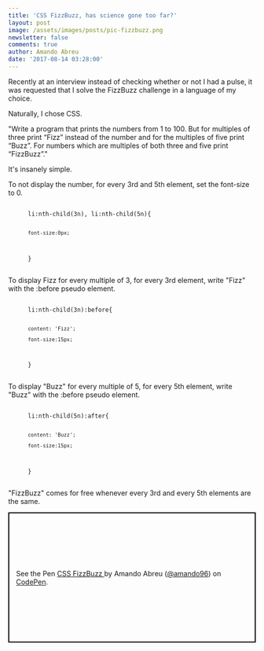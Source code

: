 ```yaml
---
title: 'CSS FizzBuzz, has science gone too far?'
layout: post
image: /assets/images/posts/pic-fizzbuzz.png
newsletter: false
comments: true
author: Amando Abreu
date: '2017-08-14 03:28:00'
---
```

Recently at an interview instead of checking whether or not I had a pulse, it was requested that I solve the FizzBuzz challenge in a language of my choice. 

Naturally, I chose CSS.

"Write a program that prints the numbers from 1 to 100. But for multiples of three print “Fizz” instead of the number and for the multiples of five print “Buzz”. For numbers which are multiples of both three and five print “FizzBuzz”."

It's insanely simple.

To not display the number, for every 3rd and 5th element, set the font-size to 0.

<figure class="highlight"><pre><code class="language-css" data-lang="css">
li:nth-child(3n), li:nth-child(5n){
    
    font-size:0px;

}
</code></pre></figure>

To display Fizz for every multiple of 3, for every 3rd element, write "Fizz" with the :before pseudo element.

<figure class="highlight"><pre><code class="language-css" data-lang="css">
li:nth-child(3n):before{

    content: 'Fizz';
     
    font-size:15px;

}
</code></pre></figure>

To display "Buzz" for every multiple of 5, for every 5th element, write "Buzz" with the :before pseudo element.

<figure class="highlight"><pre><code class="language-css" data-lang="css">
li:nth-child(5n):after{
     
    content: 'Buzz';
    
    font-size:15px;
}
</code></pre></figure>

"FizzBuzz" comes for free whenever every 3rd and every 5th elements are the same.

<p class="codepen" data-height="265" data-theme-id="0" data-default-tab="html,result" data-user="amando96" data-slug-hash="ygxJGx" style="height: 265px; box-sizing: border-box; display: flex; align-items: center; justify-content: center; border: 2px solid black; margin: 1em 0; padding: 1em;" data-pen-title="CSS FizzBuzz ">
  <span>See the Pen <a href="https://codepen.io/amando96/pen/ygxJGx/">
  CSS FizzBuzz </a> by Amando Abreu (<a href="https://codepen.io/amando96">@amando96</a>)
  on <a href="https://codepen.io">CodePen</a>.</span>
</p>
<script async src="https://static.codepen.io/assets/embed/ei.js"></script>
